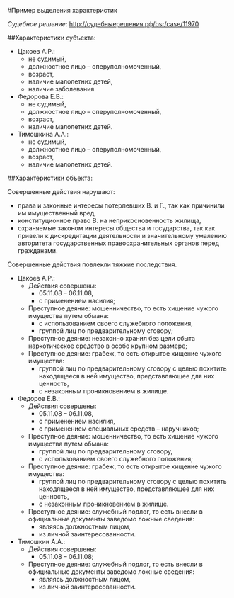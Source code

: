 #Пример выделения характеристик

*Судебное решение*: http://судебныерешения.рф/bsr/case/11970

##Характеристики субъекта:
* Цакоев А.Р.:
  * не судимый,
  * должностное лицо – оперуполномоченный,
  * возраст, 
  * наличие малолетних детей, 
  * наличие заболевания.
* Федорова Е.В.:
  * не судимый,
  * должностное лицо – оперуполномоченный,
  * возраст,
  * наличие малолетних детей.
* Тимошкина А.А.:
  * не судимый,
  * должностное лицо – оперуполномоченный, 
  * возраст,
  * наличие малолетних детей.
  
##Характеристики объекта:

Совершенные действия нарушают:
* права и законные интересы потерпевших В. и Г., так как причинили им имущественный вред, 
* конституционное право В. на неприкосновенность жилища,
* охраняемые законом интересы общества и государства, так как привели к дискредитации деятельности и значительному умалению авторитета государственных правоохранительных органов перед гражданами.

Совершенные действия повлекли тяжкие последствия.

* Цакоев А.Р.:
  * Действия совершены:
    * 05.11.08 – 06.11.08,
    * с применением насилия;
  * Преступное деяние: мошенничество, то есть хищение чужого имущества путем обмана:
    * с использованием своего служебного положения,
    * группой лиц по предварительному сговору;
  * Преступное деяние: незаконно хранил без цели сбыта наркотическое средство в особо крупном размере;
  * Преступное деяние: грабеж, то есть открытое хищение чужого имущества:
    * группой лиц по предварительному сговору с целью похитить находящееся в ней имущество, представляющее для них ценность,
    * с незаконным проникновением в жилище.
* Федоров Е.В.:
  * Действия совершены:
    * 05.11.08 – 06.11.08,
    * с применением насилия,
    * с применением специальных средств – наручников;
  * Преступное деяние: мошенничество, то есть хищение чужого имущества путем обмана:
    * группой лиц по предварительному сговору,
    * с использованием своего служебного положения;
  * Преступное деяние: грабеж, то есть открытое хищение чужого имущества:
    * группой лиц по предварительному сговору с целью похитить находящееся в ней имущество, представляющее для них ценность,
    * с незаконным проникновением в жилище.
  * Преступное деяние: служебный подлог, то есть внесли в официальные документы заведомо ложные сведения:
    * являясь должностным лицом,
    * из личной заинтересованности.
* Тимошкин А.А.: 
  * Действия совершены:
    * 05.11.08 – 06.11.08;
  * Преступное деяние: служебный подлог, то есть внесли в официальные документы заведомо ложные сведения:
    * являясь должностным лицом,
    * из личной заинтересованности.

